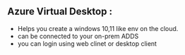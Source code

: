 ## Azure Virtual Desktop : 
- Helps you create a windows 10,11 like env on the cloud.
- can be connected to your on-prem ADDS
- you can login using web clinet or desktop client
